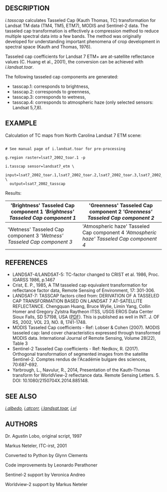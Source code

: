 
## DESCRIPTION

*i.tasscap* calculates Tasseled Cap (Kauth Thomas, TC) transformation
for Landsat TM data (TM4, TM5, ETM7), MODIS and Sentinel-2 data.
The tasseled cap transformation is effectively a compression method to
reduce multiple spectral data into a few bands. The method was originally
developed for understanding important phenomena of crop development in
spectral space (Kauth and Thomas, 1976).

Tasseled cap coefficients for Landsat 7 ETM+ are at-satellite reflectance
values (C. Huang et al., 2001), the conversion can be achieved with
*i.landsat.toar*.

The following tasseled cap components are generated:

* tasscap.1: corresponds to brightness,
* tasscap.2: corresponds to greenness,
* tasscap.3: corresponds to wetness,
* tasscap.4: corresponds to atmospheric haze (only selected sensors: Landsat 5,7,8).

## EXAMPLE

Calculation of TC maps from North Carolina Landsat 7 ETM scene:

```

# See manual page of i.landsat.toar for pre-processing

g.region raster=lsat7_2002_toar.1 -p

i.tasscap sensor=landsat7_etm \
  input=lsat7_2002_toar.1,lsat7_2002_toar.2,lsat7_2002_toar.3,lsat7_2002_toar.4,lsat7_2002_toar.5,lsat7_2002_toar.7 \
  output=lsat7_2002_tasscap

```

Results:

| 'Brightness' Tasseled Cap component 1  *'Brightness' Tasseled Cap component 1* | 'Greenness' Tasseled Cap component 2  *'Greenness' Tasseled Cap component 2* |
| --- | --- |
| 'Wetness' Tasseled Cap component 3  *'Wetness' Tasseled Cap component 3* | 'Atmospheric haze' Tasseled Cap component 4  *'Atmospheric haze' Tasseled Cap component 4* |

## REFERENCES

* LANDSAT-4/LANDSAT-5: TC-factor changed to CRIST et al. 1986,
  Proc. IGARSS 1986, p.1467
* Crist, E. P., 1985, A TM tasseled cap equivalent transformation for reflectance
  factor data, Remote Sensing of Environment, 17: 301-306.
* LANDSAT-7: TASSCAP factors cited from:
  DERIVATION OF A TASSELED CAP TRANSFORMATION BASED ON LANDSAT 7 AT-SATELLITE REFLECTANCE.
  Chengquan Huang, Bruce Wylie, Limin Yang, Collin Homer and Gregory Zylstra Raytheon ITSS,
  USGS EROS Data Center Sioux Falls, SD 57198, USA
  ([PDF](https://digitalcommons.unl.edu/usgsstaffpub/621/)).
  This is published as well in INT. J. OF RS, 2002, VOL 23, NO. 8, 1741-1748.
* MODIS Tasseled Cap coefficients - Ref: Lobser & Cohen (2007). MODIS tasseled cap:
  land cover characteristics expressed through transformed MODIS data.
  International Journal of Remote Sensing, Volume 28(22), Table 3
* Sentinel-2 Tasseled Cap coefficients - Ref: Nedkov, R. (2017). Orthogonal transformation
  of segmented images from the satellite Sentinel-2.
  Comptes rendus de l'Académie bulgare des sciences, 70:687-692.
* Yarbrough, L., Navulur, R., 2014, Presentation of the Kauth-Thomas transform
  for WorldView-2 reflectance data. Remote Sensing Letters. 5. DOI: 10.1080/2150704X.2014.885148.

## SEE ALSO

*[i.albedo](i.albedo.html),
[i.atcorr](i.atcorr.html),
[i.landsat.toar](i.landsat.toar.html),
[i.vi](i.vi.html)*

## AUTHORS

Dr. Agustin Lobo, original script, 1997

Markus Neteler, ITC-irst, 2001

Converted to Python by Glynn Clements

Code improvements by Leonardo Perathoner

Sentinel-2 support by Veronica Andreo

Worldview-2 support by Markus Neteler
